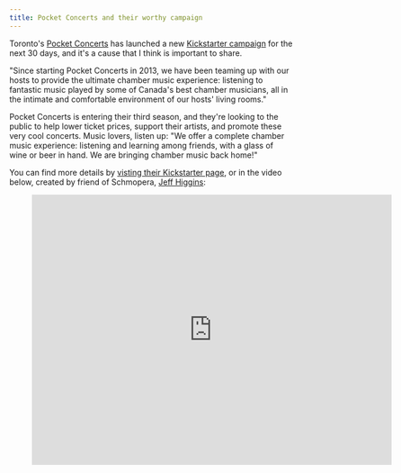 ```yaml
---
title: Pocket Concerts and their worthy campaign
---
```


Toronto's [Pocket Concerts](http://www.pocketconcerts.ca/) has launched a new [Kickstarter campaign](https://www.kickstarter.com/projects/pocketconcerts/pocket-concerts-season-3-chamber-music-in-toronto) for the next 30 days, and it's a cause that I think is important to share.

"Since starting Pocket Concerts in 2013, we have been teaming up with our hosts to provide the ultimate chamber music experience: listening to fantastic music played by some of Canada's best chamber musicians, all in the intimate and comfortable environment of our hosts' living rooms."

Pocket Concerts is entering their third season, and they're looking to the public to help lower ticket prices, support their artists, and promote these very cool concerts. Music lovers, listen up: "We offer a complete chamber music experience: listening and learning among friends, with a glass of wine or beer in hand. We are bringing chamber music back home!"

You can find more details by [visting their Kickstarter page](https://www.kickstarter.com/projects/pocketconcerts/pocket-concerts-season-3-chamber-music-in-toronto), or in the video below, created by friend of Schmopera, [Jeff Higgins](http://jeffhiggins.ca):

<figure data-type="video">
<iframe width="640" height="480" src="https://www.kickstarter.com/projects/pocketconcerts/pocket-concerts-season-3-chamber-music-in-toronto/widget/video.html" frameborder="0" scrolling="no"> </iframe>
</figure>
